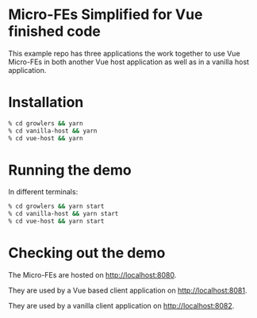 # Micro-FEs Simplified for Vue finished code

This example repo has three applications the work together to use Vue Micro-FEs in both another Vue host application as well as in a vanilla host application.

# Installation

```sh
% cd growlers && yarn
% cd vanilla-host && yarn
% cd vue-host && yarn
```

# Running the demo

In different terminals:

```sh
% cd growlers && yarn start
% cd vanilla-host && yarn start
% cd vue-host && yarn start
```

# Checking out the demo

The Micro-FEs are hosted on [http://localhost:8080](http://localhost:8080).

They are used by a Vue based client application on [http://localhost:8081](http://localhost:8081).

They are used by a vanilla client application on [http://localhost:8082](http://localhost:8082).
